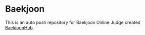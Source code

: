 # Baekjoon
This is an auto push repository for Baekjoon Online Judge created [BaekjoonHub](https://github.com/BaekjoonHub/BaekjoonHub).

